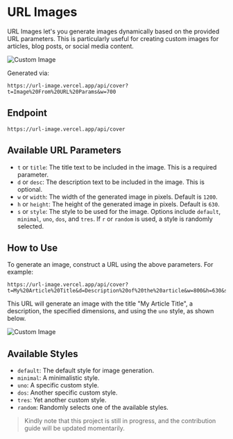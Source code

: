 # URL Images

URL Images let's you generate images dynamically based on the provided URL parameters. This is particularly useful for creating custom images for articles, blog posts, or social media content.

![Custom Image](https://url-image.vercel.app/api/cover?t=Image%20From%20URL%20Params&w=700)

Generated via:

```text
https://url-image.vercel.app/api/cover?t=Image%20From%20URL%20Params&w=700
```

## Endpoint

```text
https://url-image.vercel.app/api/cover
```

## Available URL Parameters

- `t` or `title`: The title text to be included in the image. This is a required parameter.
- `d` or `desc`: The description text to be included in the image. This is optional.
- `w` or `width`: The width of the generated image in pixels. Default is `1200`.
- `h` or `height`: The height of the generated image in pixels. Default is `630`.
- `s` or `style`: The style to be used for the image. Options include `default`, `minimal`, `uno`, `dos`, and `tres`. If `r` or `random` is used, a style is randomly selected.

## How to Use

To generate an image, construct a URL using the above parameters. For example:

```text
https://url-image.vercel.app/api/cover?t=My%20Article%20Title&d=Description%20of%20the%20article&w=800&h=630&s=uno
```

This URL will generate an image with the title "My Article Title", a description, the specified dimensions, and using the `uno` style, as shown below.

![Custom Image](https://url-image.vercel.app/api/cover?t=My%20Article%20Title&d=Description%20of%20the%20article&w=800&h=630&s=uno)

## Available Styles

- `default`: The default style for image generation.
- `minimal`: A minimalistic style.
- `uno`: A specific custom style.
- `dos`: Another specific custom style.
- `tres`: Yet another custom style.
- `random`: Randomly selects one of the available styles.

> Kindly note that this project is still in progress, and the contribution guide will be updated momentarily.

